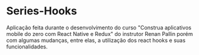 # Series-Hooks
Aplicação feita durante o desenvolvimento do curso "Construa aplicativos mobile do zero com React Native e Redux" do instrutor Renan Pallin porém com algumas mudanças, entre elas, a utilização dos react hooks e suas funcionalidades.
